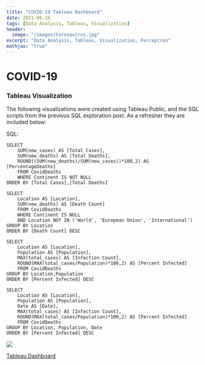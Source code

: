 ```yaml
---
title: "COVID-19 Tableau Dashboard"
date: 2021-06-16
tags: [Data Analysis, Tableau, Visualization]
header:
  image: "/images/Coronavirus.jpg"
excerpt: "Data Analysis, Tableau, Visualization, Perceptron"
mathjax: "true"
---
```


# COVID-19

### Tableau Visualization

The following visualizations were created using Tableau Public, and the SQL scripts from the previous SQL exploration post.
As a refresher they are included below:

SQL:
```
SELECT
	SUM(new_cases) AS [Total Cases],
	SUM(new_deaths) AS [Total Deaths],
	ROUND((SUM(new_deaths)/SUM(new_cases))*100,2) AS [PercentageDeaths]
	FROM CovidDeaths
	WHERE Continent IS NOT NULL
ORDER BY [Total Cases],[Total Deaths]
```
```
SELECT
	Location AS [Location],
	SUM(new_deaths) AS [Death Count]
	FROM CovidDeaths
	WHERE Continent IS NULL
	AND Location NOT IN ('World', 'European Union', 'International')
GROUP BY Location
ORDER BY [Death Count] DESC

```
```
SELECT
	Location AS [Location],
	Population AS [Population],
	MAX(total_cases) AS [Infection Count],
	ROUND(MAX(total_cases/Population)*100,2) AS [Percent Infected]
	FROM CovidDeaths
GROUP BY Location,Population
ORDER BY [Percent Infected] DESC
  ```
  
```
SELECT 
	Location AS [Location],
	Population AS [Population],
	Date AS [Date],
	MAX(total_cases) AS [Infection Count],
	ROUND(MAX(total_cases/Population)*100,2) AS [Percent Infected]
	FROM CovidDeaths
GROUP BY Location, Population, Date
ORDER BY [Percent Infected] DESC
  ```
  
<img src="{{ site.url }}{{ site.baseurl }}/images/Tableau Dashboard.PNG">

[Tableau Dashboard](https://public.tableau.com/views/COVID-19Dashboard_16238961337830/Dashboard1?:language=en-US&:retry=yes&:display_count=n&:origin=viz_share_link)

